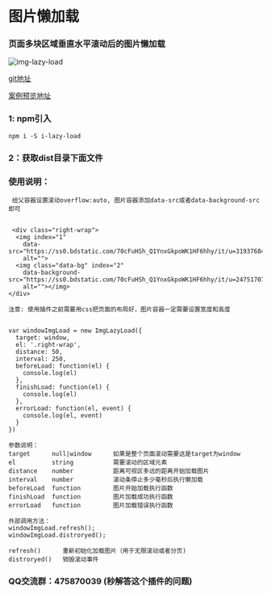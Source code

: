 # 图片懒加载

### 页面多块区域垂直水平滚动后的图片懒加载

![img-lazy-load](https://github.com/WangZhenHao/img-lazy-load/blob/master/example/1.png)

[git地址](https://github.com/WangZhenHao/img-lazy-load)

[案例预览地址](https://wangzhenhao.github.io/img-lazy-load/example/demo.html)

### 1: npm引入
```
npm i -S i-lazy-load
```
### 2：获取dist目录下面文件


### 使用说明：
```
 给父容器设置滚动overflow:auto, 图片容器添加data-src或者data-background-src即可


 <div class="right-wrap">
  <img index="1"
    data-src="https://ss0.bdstatic.com/70cFuHSh_Q1YnxGkpoWK1HF6hhy/it/u=3193768446,2243374232&fm=26&gp=0.jpg"
    alt="">
  <img class="data-bg" index="2"
    data-background-src="https://ss0.bdstatic.com/70cFuHSh_Q1YnxGkpoWK1HF6hhy/it/u=247517070,1591581274&fm=26&gp=0.jpg"
    alt=""></img>
</div>

```
```
注意: 使用插件之前需要用css把页面的布局好，图片容器一定需要设置宽度和高度


var windowImgLoad = new ImgLazyLoad({
  target: window,
  el: '.right-wrap',
  distance: 50,
  interval: 250,
  beforeLoad: function(el) {
    console.log(el)
  },
  finishLoad: function(el) {
    console.log(el)
  },
  errorLoad: function(el, event) {
    console.log(el, event)
  }
})

参数说明：
target      null|window      如果是整个页面滚动需要这是target为window
el          string           需要滚动的区域元素
distance    number           距离可视区多远的距离开始加载图片
interval    number           滚动条停止多少毫秒后执行懒加载
beforeLoad  function         图片开始加载执行函数
finishLoad  function         图片加载成功执行函数
errorLoad   function         图片加载错误执行函数
```

```
外部调用方法：
windowImgLoad.refresh();
windowImgLoad.distroryed();

refresh()      重新初始化加载图片（用于无限滚动或者分页)
distroryed()   销毁滚动事件
```

### QQ交流群：475870039 (秒解答这个插件的问题)
